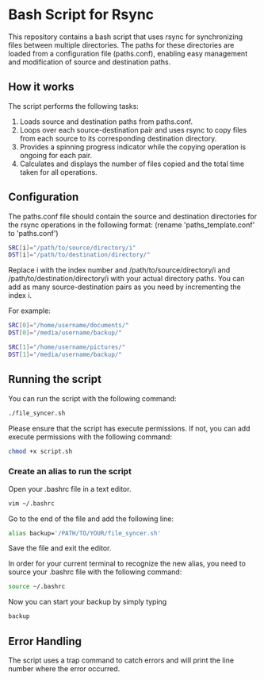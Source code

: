 # Bash Script for Rsync

This repository contains a bash script that uses rsync for synchronizing files between multiple directories. The paths for these directories are loaded from a configuration file (paths.conf), enabling easy management and modification of source and destination paths.

## How it works

The script performs the following tasks:

1. Loads source and destination paths from paths.conf.
2. Loops over each source-destination pair and uses rsync to copy files from each source to its corresponding destination directory.
3. Provides a spinning progress indicator while the copying operation is ongoing for each pair.
4. Calculates and displays the number of files copied and the total time taken for all operations.

## Configuration

The paths.conf file should contain the source and destination directories for the rsync operations in the following format:
(rename 'paths_template.conf' to 'paths.conf')

```bash
SRC[i]="/path/to/source/directory/i"
DST[i]="/path/to/destination/directory/"
```

Replace i with the index number and /path/to/source/directory/i and /path/to/destination/directory/i with your actual directory paths. You can add as many source-destination pairs as you need by incrementing the index i.

For example:

```bash
SRC[0]="/home/username/documents/"
DST[0]="/media/username/backup/"

SRC[1]="/home/username/pictures/"
DST[1]="/media/username/backup/"
```

## Running the script

You can run the script with the following command:

```bash
./file_syncer.sh
```

Please ensure that the script has execute permissions. If not, you can add execute permissions with the following command:

```bash
chmod +x script.sh
```

### Create an alias to run the script

Open your .bashrc file in a text editor.

```bash
vim ~/.bashrc
```

Go to the end of the file and add the following line:

```bash
alias backup='/PATH/TO/YOUR/file_syncer.sh'
```

Save the file and exit the editor.

In order for your current terminal to recognize the new alias, you need to source your .bashrc file with the following command:

```bash
source ~/.bashrc
```

Now you can start your backup by simply typing

```bash
backup
```

## Error Handling

The script uses a trap command to catch errors and will print the line number where the error occurred.
